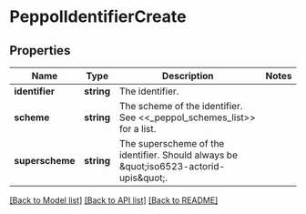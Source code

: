 # PeppolIdentifierCreate

## Properties
Name | Type | Description | Notes
------------ | ------------- | ------------- | -------------
**identifier** | **string** | The identifier. | 
**scheme** | **string** | The scheme of the identifier. See &lt;&lt;_peppol_schemes_list&gt;&gt; for a list. | 
**superscheme** | **string** | The superscheme of the identifier. Should always be \&quot;iso6523-actorid-upis\&quot;. | 

[[Back to Model list]](../README.md#documentation-for-models) [[Back to API list]](../README.md#documentation-for-api-endpoints) [[Back to README]](../README.md)


